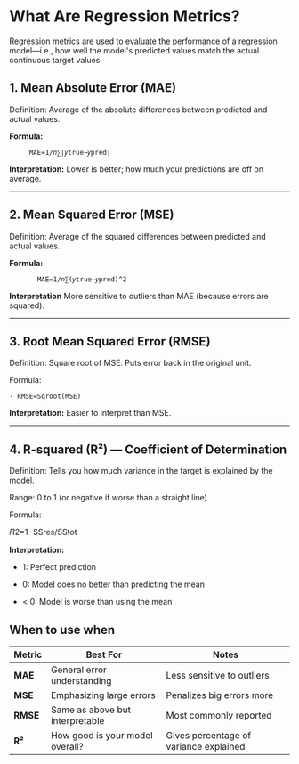 # What Are Regression Metrics?
Regression metrics are used to evaluate the performance of a regression model—i.e., how well the model's predicted values match the actual continuous target values.
## 1. Mean Absolute Error (MAE)
Definition: Average of the absolute differences between predicted and actual values.

**Formula:**

         MAE=1/𝑛∑∣𝑦true−𝑦pred∣

**Interpretation:** Lower is better; how much your predictions are off on average.

---
## 2. Mean Squared Error (MSE)
Definition: Average of the squared differences between predicted and actual values.

**Formula:**

           MAE=1/𝑛∑(𝑦true−𝑦pred)^2
 
**Interpretation** More sensitive to outliers than MAE (because errors are squared).

---

## 3. Root Mean Squared Error (RMSE)
Definition: Square root of MSE. Puts error back in the original unit.

Formula:

    - RMSE=Sqroot(MSE)
 
**Interpretation:** Easier to interpret than MSE.

---
## 4. R-squared (R²) — Coefficient of Determination
Definition: Tells you how much variance in the target is explained by the model.

Range: 0 to 1 (or negative if worse than a straight line)

Formula:

𝑅2=1−SSres/SStot
 
**Interpretation:**

- 1: Perfect prediction

- 0: Model does no better than predicting the mean

- < 0: Model is worse than using the mean


## When to use when

| Metric   | Best For                        | Notes                                  |
| -------- | ------------------------------- | -------------------------------------- |
| **MAE**  | General error understanding     | Less sensitive to outliers             |
| **MSE**  | Emphasizing large errors        | Penalizes big errors more              |
| **RMSE** | Same as above but interpretable | Most commonly reported                 |
| **R²**   | How good is your model overall? | Gives percentage of variance explained |
